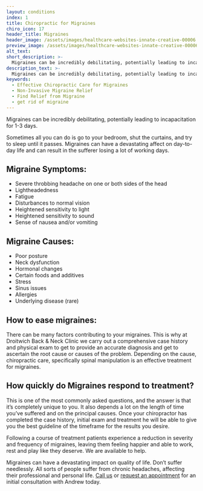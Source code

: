 ```yaml
---
layout: conditions
index: 1
title: Chiropractic for Migraines
chiro_icon: 17
header_title: Migraines
header_image: /assets/images/healthcare-websites-innate-creative-00006.jpg
preview_image: /assets/images/healthcare-websites-innate-creative-00006.jpg
alt_text:
short_description: >-
  Migraines can be incredibly debilitating, potentially leading to incapacitation for 1-3 days. Sometimes all you can do is go to your bedroom, shut the curtains, and try to sleep until it passes.  Migraines can have a devastating affect on day-to-day life and can result in the sufferer losing a lot of working days.
description_text: >-
  Migraines can be incredibly debilitating, potentially leading to incapacitation for 1-3 days. Sometimes all you can do is go to your bedroom, shut the curtains, and try to sleep until it passes.  Migraines can have a devastating affect on day-to-day life and can result in the sufferer losing a lot of working days.
keywords:
  - Effective Chiropractic Care for Migraines
  - Non-Invasive Migraine Relief
  - Find Relief from Migraine
  - get rid of migraine  
---
```

Migraines can be incredibly debilitating, potentially leading to incapacitation for 1-3 days.

Sometimes all you can do is go to your bedroom, shut the curtains, and try to sleep until it passes.  Migraines can have a devastating affect on day-to-day life and can result in the sufferer losing a lot of working days.

## Migraine Symptoms:
- Severe throbbing headache on one or both sides of the head
- Lightheadedness
- Fatigue
- Disturbances to normal vision
- Heightened sensitivity to light
- Heightened sensitivity to sound
- Sense of nausea and/or vomiting

## Migraine Causes:
- Poor posture
- Neck dysfunction
- Hormonal changes
- Certain foods and additives
- Stress
- Sinus issues
- Allergies
- Underlying disease (rare)

## How to ease migraines:
There can be many factors contributing to your migraines.  This is why at Droitwich Back & Neck Clinic we carry out a comprehensive case history and physical exam to get to provide an accurate diagnosis and get to ascertain the root cause or causes of the problem. Depending on the cause, chiropractic care, specifically spinal manipulation is an effective treatment for migraines. 

## How quickly do Migraines respond to treatment?
This is one of the most commonly asked questions, and the answer is that it’s completely unique to you.
It also depends a lot on the length of time you’ve suffered and on the principal causes. Once your chiropractor has completed the case history, initial exam and treatment he will be able to give you the best guideline of the timeframe for the results you desire.

Following a course of treatment patients experience a reduction in severity and frequency of migraines, leaving them feeling happier and able to work, rest and play like they deserve. 
We are available to help.

Migraines can have a devastating impact on quality of life. Don’t suffer needlessly. All sorts of people suffer from chronic headaches, affecting their professional and personal life. [Call us](tel:+441905798226) or [request an appointment](/contact) for an initial consultation with Andrew today.
